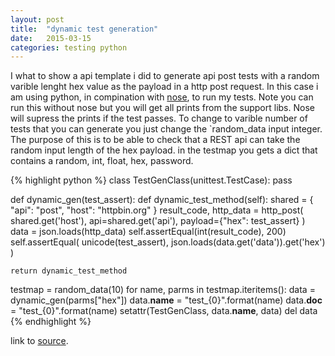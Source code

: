```yaml
---
layout: post
title:  "dynamic test generation"
date:   2015-03-15
categories: testing python
---
```


I what to show a api template i did to generate api post tests with a random varible lenght hex value as the payload in a http post request. In this case i am using python, in compination with [nose](https://nose.readthedocs.org), to run my tests. Note you can run this without nose but you will get all prints from the support libs. Nose will supress the prints if the test passes. To change to varible number of tests that you can generate you just change the `random_data input integer. The purpose of this is to be able to check that a REST api can take the random input length of the hex payload. in the testmap you gets a dict that contains a random, int, float, hex, password. 

{% highlight python %}
class TestGenClass(unittest.TestCase):
    pass

def dynamic_gen(test_assert):
    def dynamic_test_method(self):
        shared = {
            "api": "post",
            "host": "httpbin.org"
        }
        result_code, http_data = http_post(
            shared.get('host'),
            api=shared.get('api'),
            payload={"hex": test_assert}
        )
        data = json.loads(http_data)
        self.assertEqual(int(result_code), 200)
        self.assertEqual(
            unicode(test_assert),
            json.loads(data.get('data')).get('hex')
        )

    return dynamic_test_method

testmap = random_data(10)
for name, parms in testmap.iteritems():
    data = dynamic_gen(parms["hex"])
    data.__name__ = "test_{0}".format(name)
    data.__doc__ = "test_{0}".format(name)
    setattr(TestGenClass, data.__name__, data)
    del data
{% endhighlight %}


link to [source](https://github.com/mad01/boilerplates/blob/master/python/test_api_post.py).
